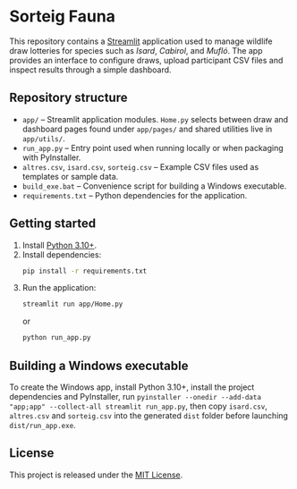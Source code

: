 # Sorteig Fauna

This repository contains a [Streamlit](https://streamlit.io) application used to manage wildlife draw lotteries for species such as *Isard*, *Cabirol*, and *Mufló*.  The app provides an interface to configure draws, upload participant CSV files and inspect results through a simple dashboard.

## Repository structure

- `app/` – Streamlit application modules. `Home.py` selects between draw and dashboard pages found under `app/pages/` and shared utilities live in `app/utils/`.
- `run_app.py` – Entry point used when running locally or when packaging with PyInstaller.
- `altres.csv`, `isard.csv`, `sorteig.csv` – Example CSV files used as templates or sample data.
- `build_exe.bat` – Convenience script for building a Windows executable.
- `requirements.txt` – Python dependencies for the application.

## Getting started

1. Install [Python 3.10+](https://www.python.org/downloads/).
2. Install dependencies:
   ```bash
   pip install -r requirements.txt
   ```
3. Run the application:
   ```bash
   streamlit run app/Home.py
   ```
   or
   ```bash
   python run_app.py
   ```

## Building a Windows executable

To create the Windows app, install Python 3.10+, install the project dependencies and PyInstaller, run `pyinstaller --onedir --add-data "app;app" --collect-all streamlit run_app.py`, then copy `isard.csv`, `altres.csv` and `sorteig.csv` into the generated `dist` folder before launching `dist/run_app.exe`.

## License

This project is released under the [MIT License](LICENSE).

